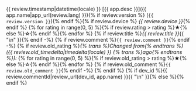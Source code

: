 {{ review.timestamp|datetime(locale) }}
[{{ app.desc }}]({{ app.name|app_url(review.lang) }}){% if review.version %} (`{{ review.version }}`){% endif %}{% if review.device %} _{{ review.device }}_{% endif %}
{% for rating in range(0, 5) %}{% if review.rating > rating %}★{% else %}☆{% endif %}{% endfor %}
{% if review.title %}*{{ review.title }}*{{ "\n" }}{% endif -%}
{% if review.comment %}`
{{ review.comment }}
`{% endif -%}
{% if review.old_rating %}_{% trans %}Changed from{% endtrans %} ({{ review.old_timedelta|timedelta(locale) }} {% trans %}ago{% endtrans %}):_
{% for rating in range(0, 5) %}{% if review.old_rating > rating %}★{% else %}☆{% endif %}{% endfor %}
{% if review.old_comment %}`
{{ review.old_comment }}
`{% endif -%}
{% endif %}
{% if dev_id %}{{ review.commentId|review_url(dev_id, app.name) }}{{ "\n" }}{% else %}{% endif %}
